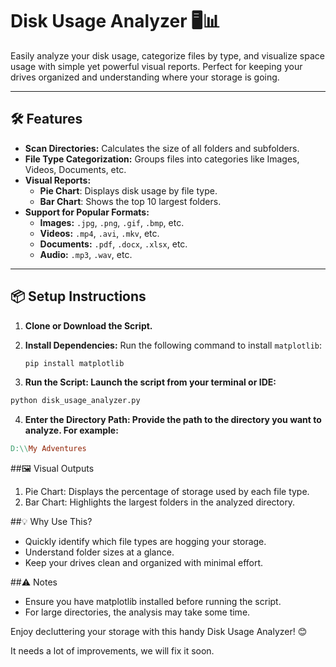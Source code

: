 # Disk Usage Analyzer 🖥️📊

Easily analyze your disk usage, categorize files by type, and visualize space usage with simple yet powerful visual reports. Perfect for keeping your drives organized and understanding where your storage is going.

---

## 🛠️ Features
- **Scan Directories:** Calculates the size of all folders and subfolders.
- **File Type Categorization:** Groups files into categories like Images, Videos, Documents, etc.
- **Visual Reports:** 
  - **Pie Chart**: Displays disk usage by file type.
  - **Bar Chart**: Shows the top 10 largest folders.
- **Support for Popular Formats:**
  - **Images:** `.jpg`, `.png`, `.gif`, `.bmp`, etc.
  - **Videos:** `.mp4`, `.avi`, `.mkv`, etc.
  - **Documents:** `.pdf`, `.docx`, `.xlsx`, etc.
  - **Audio:** `.mp3`, `.wav`, etc.

---

## 📦 Setup Instructions
1. **Clone or Download the Script.**

2. **Install Dependencies:**
   Run the following command to install `matplotlib`:
   ```bash
   pip install matplotlib

3. **Run the Script: Launch the script from your terminal or IDE:**
```bash
python disk_usage_analyzer.py
```

4. **Enter the Directory Path: Provide the path to the directory you want to analyze. For example:**
```makefile
D:\\My Adventures
```

##🖼️ Visual Outputs
1. Pie Chart: Displays the percentage of storage used by each file type.
2. Bar Chart: Highlights the largest folders in the analyzed directory.

##💡 Why Use This?
- Quickly identify which file types are hogging your storage.
- Understand folder sizes at a glance.
- Keep your drives clean and organized with minimal effort.

##⚠️ Notes
- Ensure you have matplotlib installed before running the script.
- For large directories, the analysis may take some time.


Enjoy decluttering your storage with this handy Disk Usage Analyzer! 😊


It needs a lot of improvements, we will fix it soon.